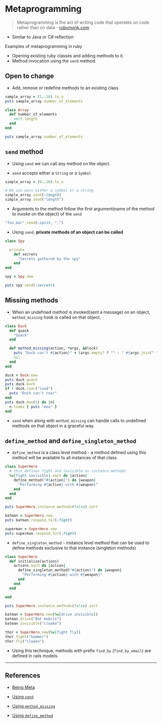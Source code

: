 # Metaprogramming

> Metaprogramming is the act of writing code that operates on code rather than on data - [rubymonk.com](https://rubymonk.com/learning/books/2-metaprogramming-ruby/chapters/32-introduction-to-metaprogramming/lessons/75-being-meta)

* Similar to Java or C# reflection

Examples of metaprogramming in ruby

* Opening existing ruby classes and adding methods to it.
* Method invocation using the `send` method.

## Open to change

* Add, remove or redefine methods to an existing class

```ruby
sample_array = (1..10).to_a
puts sample_array.number_of_elements

class Array
  def number_of_elements
    self.length
  end
end

puts sample_array.number_of_elements
```

## `send` method

* Using `send` we can call any method on the object.

* `send` accepts either a `String` or a `Symbol`

```ruby
simple_array = (0..10).to_a

# We can pass either a symbol or a string
simple_array.send(:length)
simple_array.send("length")
```

* Arguments to the method follow the first argument(name of the method to invoke on the object) of the `send`

```ruby
"foo,bar".send(:split, ",")
```

* Using `send`, **private methods of an object can be called**

```ruby
class Spy

  private
    def secrets
      "Secrets gathered by the spy"
    end
end

spy = Spy.new

puts spy.send(:secrets)
```

## Missing methods

* When an undefined method is invoked(sent a message) on an object, `method_missing` hook is called on that object.

```ruby
class Duck
  def quack
    "Quack"
  end

  def method_missing(action, *args, &block)
    puts "Duck can't #{action}" + (args.empty? ? "" : " #{args.join(" ")}")
    nil
  end
end

duck = Duck.new
puts duck.quack
puts duck.bark
if ! duck.roar("loud")
  puts "Duck can't roar"
end
puts duck.moo(5) do |n|
  n.times { puts "moo" }
end
```

* `send` when along with `method_missing` can handle calls to undefined methods on that object in a graceful way.

## `define_method` and `define_singleton_method`

* `define_method` is a class level method - a method defined using this method will be available to all instances of that class.

```ruby
class SuperHero
  # this defines fight and invisible as instance methods
  %w[fight invisible].each do |action|
    define_method("#{action}") do |weapon|
      "Performing #{action} with #{weapon}"
    end
  end
end

puts SuperHero.instance_methods(false).sort

batman = SuperHero.new
puts batman.respond_to?(:fight)

superman = SuperHero.new
puts superman.respond_to?(:fight)
```

* `define_singleton_method` - instance level method that can be used to define methods exclusive to that instance (singleton methods)

```ruby
class SuperHero
  def initialize(actions)
    actions.each do |action|
      define_singleton_method("#{action}") do |weapon|
        "Performing #{action} with #{weapon}"
      end
    end
  end

end

puts SuperHero.instance_methods(false).sort

batman = SuperHero.new(%w[drive invisible])
batman.drive("Bat mobile")
batman.invisible("cloake")

thor = SuperHero.new(%w[fight fly])
thor.fight("hammer")
thor.fly("cloake")
```

* Using this technique, methods with prefix `find_by` (`find_by_email`) are defined in rails models.

---

## References

* [Being Meta](https://rubymonk.com/learning/books/2-metaprogramming-ruby/chapters/32-introduction-to-metaprogramming/lessons/75-being-meta)

* [Using `send`](https://rubymonk.com/learning/books/2-metaprogramming-ruby/chapters/25-dynamic-methods/lessons/65-send)

* [Using `method_missing`](https://rubymonk.com/learning/books/2-metaprogramming-ruby/chapters/25-dynamic-methods/lessons/66-method-missing)

* [Using `define_method`](https://rubymonk.com/learning/books/2-metaprogramming-ruby/chapters/25-dynamic-methods/lessons/72-define-method)
